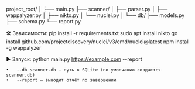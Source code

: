 project_root/
│
├── main.py
├── scanner/
│   ├── parser.py
│   ├── wappalyzer.py
│   ├── nikto.py
│   └── nuclei.py
│
└── db/
    ├── models.py
    ├── schema.py
    └── report.py

🛠 Зависимости:
pip install -r requirements.txt
sudo apt install nikto
go install github.com/projectdiscovery/nuclei/v3/cmd/nuclei@latest
npm install -g wappalyzer

▶️ Запуск:
python main.py https://example.com --report

	•	--db scanner.db — путь к SQLite (по умолчанию создастся scanner.db)
	•	--report — выводит отчёт по завершении
